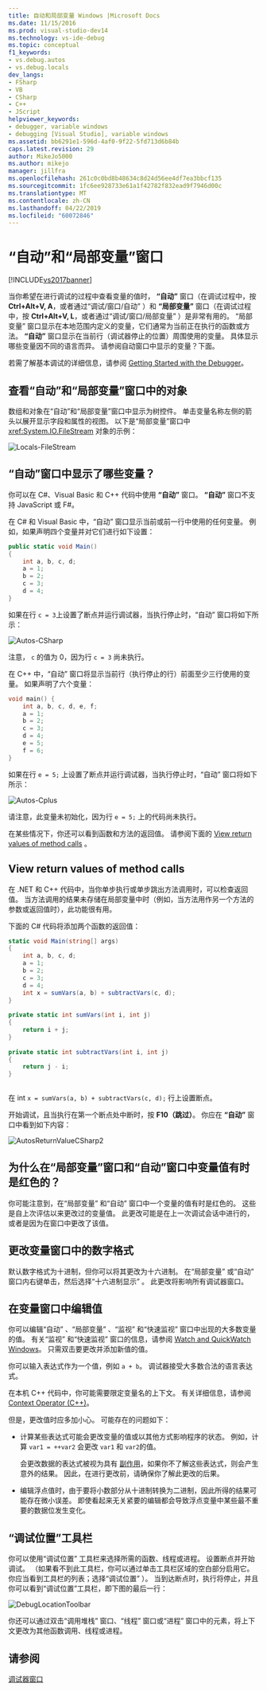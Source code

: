 ```yaml
---
title: 自动和局部变量 Windows |Microsoft Docs
ms.date: 11/15/2016
ms.prod: visual-studio-dev14
ms.technology: vs-ide-debug
ms.topic: conceptual
f1_keywords:
- vs.debug.autos
- vs.debug.locals
dev_langs:
- FSharp
- VB
- CSharp
- C++
- JScript
helpviewer_keywords:
- debugger, variable windows
- debugging [Visual Studio], variable windows
ms.assetid: bb6291e1-596d-4af0-9f22-5fd713d6b84b
caps.latest.revision: 29
author: MikeJo5000
ms.author: mikejo
manager: jillfra
ms.openlocfilehash: 261c0c0bd8b48634c8d24d56ee4df7ea3bbcf135
ms.sourcegitcommit: 1fc6ee928733e61a1f42782f832ead9f7946d00c
ms.translationtype: MT
ms.contentlocale: zh-CN
ms.lasthandoff: 04/22/2019
ms.locfileid: "60072846"
---
```

# <a name="autos-and-locals-windows"></a>“自动”和“局部变量”窗口
[!INCLUDE[vs2017banner](../includes/vs2017banner.md)]

当你希望在进行调试的过程中查看变量的值时， **“自动”** 窗口（在调试过程中，按 **Ctrl+Alt+V, A**，或者通过“调试/窗口/自动” ）和 **“局部变量”** 窗口（在调试过程中，按 **Ctrl+Alt+V, L**，或者通过“调试/窗口/局部变量” ）是非常有用的。 “局部变量”  窗口显示在本地范围内定义的变量，它们通常为当前正在执行的函数或方法。 **“自动”** 窗口显示在当前行（调试器停止的位置）周围使用的变量。 具体显示哪些变量因不同的语言而异。 请参阅自动窗口中显示的变量？下面。  
  
 若需了解基本调试的详细信息，请参阅 [Getting Started with the Debugger](../debugger/getting-started-with-the-debugger.md)。  
  
## <a name="looking-at-objects-in-the-autos-and-locals-windows"></a>查看“自动”和“局部变量”窗口中的对象  
 数组和对象在“自动”和“局部变量”窗口中显示为树控件。 单击变量名称左侧的箭头以展开显示字段和属性的视图。 以下是“局部变量”窗口中 <xref:System.IO.FileStream> 对象的示例：  
  
 ![Locals&#45;FileStream](../debugger/media/locals-filestream.png "Locals-FileStream")  
  
## <a name="what-variables-appear-in-the-autos-window"></a>“自动”窗口中显示了哪些变量？  
 你可以在 C#、Visual Basic 和 C++ 代码中使用 **“自动”** 窗口。 **“自动”** 窗口不支持 JavaScript 或 F#。  
  
 在 C# 和 Visual Basic 中，“自动”  窗口显示当前或前一行中使用的任何变量。 例如，如果声明四个变量并对它们进行如下设置：  
  
```csharp  
public static void Main()  
{  
    int a, b, c, d;  
    a = 1;  
    b = 2;  
    c = 3;  
    d = 4;  
}  
```  
  
 如果在行 `c = 3`上设置了断点并运行调试器，当执行停止时，“自动”  窗口将如下所示：  
  
 ![Autos&#45;CSharp](../debugger/media/autos-csharp.png "Autos-CSharp")  
  
 注意， `c` 的值为 0，因为行 `c = 3` 尚未执行。  
  
 在 C++ 中，“自动”  窗口将显示当前行（执行停止的行）前面至少三行使用的变量。 如果声明了六个变量：  
  
```cpp  
void main() {  
    int a, b, c, d, e, f;  
    a = 1;  
    b = 2;  
    c = 3;  
    d = 4;  
    e = 5;  
    f = 6;  
}  
```  
  
 如果在行 `e = 5;` 上设置了断点并运行调试器，当执行停止时，“自动”  窗口将如下所示：  
  
 ![Autos&#45;Cplus](../debugger/media/autos-cplus.png "Autos-Cplus")  
  
 请注意，此变量未初始化，因为行 `e = 5;` 上的代码尚未执行。  
  
 在某些情况下，你还可以看到函数和方法的返回值。 请参阅下面的 [View return values of method calls](#bkmk_returnValue) 。  
  
## <a name="bkmk_returnValue"></a> View return values of method calls  
 在 .NET 和 C++ 代码中，当你单步执行或单步跳出方法调用时，可以检查返回值。 当方法调用的结果未存储在局部变量中时（例如，当方法用作另一个方法的参数或返回值时），此功能很有用。  
  
 下面的 C# 代码将添加两个函数的返回值：  
  
```csharp  
static void Main(string[] args)  
{  
    int a, b, c, d;  
    a = 1;  
    b = 2;  
    c = 3;  
    d = 4;  
    int x = sumVars(a, b) + subtractVars(c, d);  
}  
  
private static int sumVars(int i, int j)  
{  
    return i + j;  
}  
  
private static int subtractVars(int i, int j)  
{  
    return j - i;  
}  
  
```  
  
 在 int `x = sumVars(a, b) + subtractVars(c, d);` 行上设置断点。  
  
 开始调试，且当执行在第一个断点处中断时，按 **F10（跳过）**。 你应在 **“自动”** 窗口中看到如下内容：  
  
 ![AutosReturnValueCSharp2](../debugger/media/autosreturnvaluecsharp2.png "AutosReturnValueCSharp2")  
  
## <a name="why-are-variable-values-sometimes-red-in-locals-and-autos-windows"></a>为什么在“局部变量”窗口和“自动”窗口中变量值有时是红色的？  
 你可能注意到，在“局部变量”  和“自动”  窗口中一个变量的值有时是红色的。 这些是自上次评估以来更改过的变量值。 此更改可能是在上一次调试会话中进行的，或者是因为在窗口中更改了该值。  
  
## <a name="changing-the-numeric-format-of-a-variable-window"></a>更改变量窗口中的数字格式  
 默认数字格式为十进制，但你可以将其更改为十六进制。 在“局部变量”  或“自动”  窗口内右键单击，然后选择“十六进制显示” 。 此更改将影响所有调试器窗口。  
  
## <a name="editing-a-value-in-a-variable-window"></a>在变量窗口中编辑值  
 你可以编辑“自动” 、“局部变量” 、“监视” 和“快速监视”  窗口中出现的大多数变量的值。 有关“监视”  和“快速监视”  窗口的信息，请参阅 [Watch and QuickWatch Windows](../debugger/watch-and-quickwatch-windows.md)。 只需双击要更改并添加新值的值。  
  
 你可以输入表达式作为一个值，例如 `a + b`。 调试器接受大多数合法的语言表达式。  
  
 在本机 C++ 代码中，你可能需要限定变量名的上下文。 有关详细信息，请参阅 [Context Operator (C++)](../debugger/context-operator-cpp.md)。  
  
 但是，更改值时应多加小心。 可能存在的问题如下：  
  
- 计算某些表达式可能会更改变量的值或以其他方式影响程序的状态。 例如，计算 `var1 = ++var2` 会更改 `var1` 和 `var2`的值。  
  
     会更改数据的表达式被视为具有 [副作用](https://en.wikipedia.org/wiki/Side_effect_\(computer_science\))，如果你不了解这些表达式，则会产生意外的结果。 因此，在进行更改前，请确保你了解此更改的后果。  
  
- 编辑浮点值时，由于要将小数部分从十进制转换为二进制，因此所得的结果可能存在微小误差。 即使看起来无关紧要的编辑都会导致浮点变量中某些最不重要的数据位发生变化。  
  
## <a name="debug-location-toolbar"></a>“调试位置”工具栏  
 你可以使用“调试位置”  工具栏来选择所需的函数、线程或进程。 设置断点并开始调试。 （如果看不到此工具栏，你可以通过单击工具栏区域的空白部分启用它。 你应当看到工具栏的列表；选择“调试位置” ）。 当到达断点时，执行将停止，并且你可以看到“调试位置”工具栏，即下图的最后一行：  
  
 ![DebugLocationToolbar](../debugger/media/debuglocationtoolbar.png "DebugLocationToolbar")  
  
 你还可以通过双击“调用堆栈”  窗口、“线程”  窗口或“进程”  窗口中的元素，将上下文更改为其他函数调用、线程或进程。  
  
## <a name="see-also"></a>请参阅  
 [调试器窗口](../debugger/debugger-windows.md)

